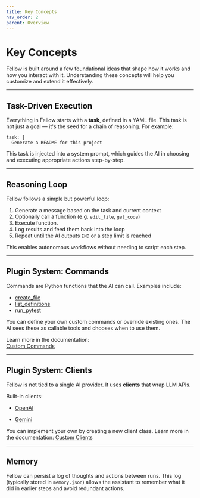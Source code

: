 ```yaml
---
title: Key Concepts
nav_order: 2
parent: Overview
---
```


# Key Concepts

Fellow is built around a few foundational ideas that shape how it works and how you interact with it. Understanding
these concepts will help you customize and extend it effectively.

---

## Task-Driven Execution

Everything in Fellow starts with a **task**, defined in a YAML file. This task is not just a goal — it's the seed for a
chain of reasoning. For example:

    task: |
      Generate a README for this project

This task is injected into a system prompt, which guides the AI in choosing and executing appropriate actions
step-by-step.

---

## Reasoning Loop

Fellow follows a simple but powerful loop:

1. Generate a message based on the task and current context
2. Optionally call a function (e.g. `edit_file`, `get_code`)
3. Execute function.
4. Log results and feed them back into the loop
5. Repeat until the AI outputs `END` or a step limit is reached

This enables autonomous workflows without needing to script each step.

---

## Plugin System: Commands

Commands are Python functions that the AI can call. Examples include:

- [create_file](/fellow/commands/buildin#create_file)
- [list_definitions](/fellow/commands/buildin#list_definitions)
- [run_pytest](/fellow/commands/buildin#run_pytest)

You can define your own custom commands or override existing ones. The AI sees these as callable tools and chooses when
to use them.

Learn more in the documentation:  
[Custom Commands](/fellow/commands/custom)

---

## Plugin System: Clients

Fellow is not tied to a single AI provider. It uses **clients** that wrap LLM APIs.

Built-in clients:

- [OpenAI](/fellow/clients/openai)

- [Gemini](/fellow/clients/gemini)

You can implement your own by creating a new client class. Learn more in the
documentation: [Custom Clients](/fellow/clients/custom)

---

## Memory

Fellow can persist a log of thoughts and actions between runs. This log (typically stored in `memory.json`) allows the
assistant to remember what it did in earlier steps and avoid redundant actions.

